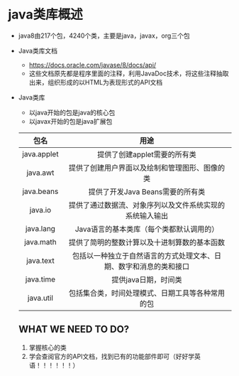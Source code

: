 # java类库概述

- java8由217个包，4240个类，主要是java，javax，org三个包

- Java类库文档

  - https://docs.oracle.com/javase/8/docs/api/
  - 这些文档原先都是程序里面的注释，利用JavaDoc技术，将这些注释抽取出来，组织形成的以HTML为表现形式的API文档

- Java类库

  - 以java开始的包是java的核心包
  - 以javax开始的包是java扩展包

  |    包名     |                             用途                             |
  | :---------: | :----------------------------------------------------------: |
  | java.applet |                 提供了创建applet需要的所有类                 |
  |  java.awt   |        提供了创建用户界面以及绘制和管理图形、图像的类        |
  | java.beans  |               提供了开发Java Beans需要的所有类               |
  |   java.io   |   提供了通过数据流、对象序列以及文件系统实现的系统输入输出   |
  |  java.lang  |           Java语言的基本类库（每个类都默认调用的）           |
  |  java.math  |         提供了简明的整数计算以及十进制算数的基本函数         |
  |  java.text  | 包括以一种独立于自然语言的方式处理文本、日期、数字和消息的类和接口 |
  |  java.time  |                     提供java日期，时间类                     |
  |  java.util  |       包括集合类，时间处理模式、日期工具等各种常用的包       |

  ## WHAT WE NEED TO DO?

  1. 掌握核心的类
  2. 学会查阅官方的API文档，找到已有的功能部件即可（好好学英语！！！！！！）
